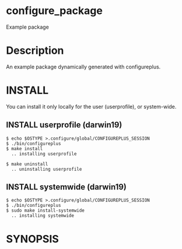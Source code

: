 # configure_package
Example package

# Description
An example package dynamically generated with configureplus.

# INSTALL
You can install it only locally for the user (userprofile), or system-wide.

## INSTALL userprofile (darwin19)

    $ echo $OSTYPE >.configure/global/CONFIGUREPLUS_SESSION
    $ ./bin/configureplus
    $ make install
      .. installing userprofile

    $ make uninstall
      .. uninstalling userprofile

## INSTALL systemwide (darwin19)

    $ echo $OSTYPE >.configure/global/CONFIGUREPLUS_SESSION
    $ ./bin/configureplus
    $ sudo make install-systemwide
      .. installing systemwide

# SYNOPSIS
